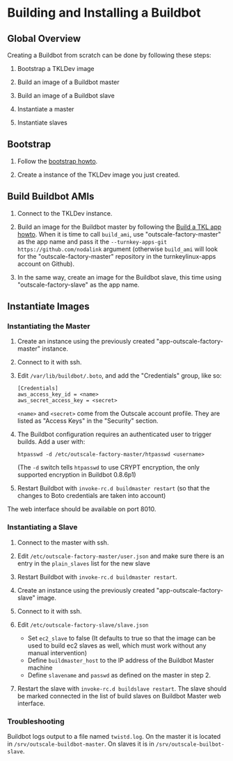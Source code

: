 # Building and Installing a Buildbot

## Global Overview

Creating a Buildbot from scratch can be done by following these steps:

1. Bootstrap a TKLDev image

2. Build an image of a Buildbot master

3. Build an image of a Buildbot slave

4. Instantiate a master

5. Instantiate slaves

## Bootstrap

1. Follow the [bootstrap howto](#docs/bootstrap).

2. Create a instance of the TKLDev image you just created.

## Build Buildbot AMIs

1. Connect to the TKLDev instance.

2. Build an image for the Buildbot master by following the [Build a TKL app howto](#docs/build). When it is time to call `build_ami`, use "outscale-factory-master" as the app name and pass it the `--turnkey-apps-git https://github.com/nodalink` argument (otherwise `build_ami` will look for the "outscale-factory-master" repository in the turnkeylinux-apps account on Github).

3. In the same way, create an image for the Buildbot slave, this time using "outscale-factory-slave" as the app name.

## Instantiate Images

### Instantiating the Master

1. Create an instance using the previously created "app-outscale-factory-master" instance.

2. Connect to it with ssh.

3. Edit `/var/lib/buildbot/.boto`, and add the "Credentials" group, like so:

    ```
    [Credentials]
    aws_access_key_id = <name>
    aws_secret_access_key = <secret>
    ```

    `<name>` and `<secret>` come from the Outscale account profile. They are listed as "Access Keys" in the "Security" section.

4. The Buildbot configuration requires an authenticated user to trigger builds. Add a user with:

    ```
    htpasswd -d /etc/outscale-factory-master/htpasswd <username>
    ```

    (The `-d` switch tells `htpasswd` to use CRYPT encryption, the only supported encryption in Buildbot 0.8.6p1)

5. Restart Buildbot with `invoke-rc.d buildmaster restart` (so that the changes to Boto credentials are taken into account)

The web interface should be available on port 8010.

### Instantiating a Slave

1. Connect to the master with ssh.

2. Edit `/etc/outscale-factory-master/user.json` and make sure there is an entry in the `plain_slaves` list for the new slave

3. Restart Buildbot with `invoke-rc.d buildmaster restart`.

4. Create an instance using the previously created "app-outscale-factory-slave" image.

5. Connect to it with ssh.

6. Edit `/etc/outscale-factory-slave/slave.json`
    - Set `ec2_slave` to false (It defaults to true so that the image can be used to build ec2 slaves as well, which must work without any manual intervention)
    - Define `buildmaster_host` to the IP address of the Buildbot Master machine
    - Define `slavename` and `passwd` as defined on the master in step 2.

7. Restart the slave with `invoke-rc.d buildslave restart`. The slave should be marked  connected in the list of build slaves on Buildbot Master web interface.

### Troubleshooting

Buildbot logs output to a file named `twistd.log`. On the master it is located in `/srv/outscale-buildbot-master`. On slaves it is in `/srv/outscale-builbot-slave`.
